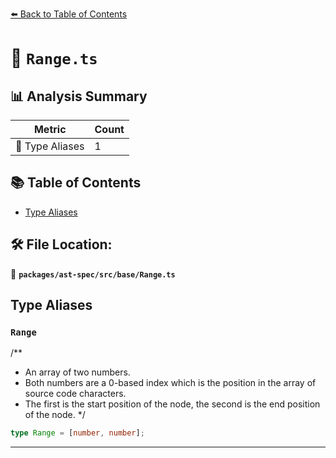 [⬅️ Back to Table of Contents](../../../../index.md)

# 📄 `Range.ts`

## 📊 Analysis Summary

| Metric | Count |
|--------|-------|
| 📑 Type Aliases | 1 |

## 📚 Table of Contents

- [Type Aliases](#type-aliases)

## 🛠️ File Location:
📂 **`packages/ast-spec/src/base/Range.ts`**

## Type Aliases

### `Range`

/**
 * An array of two numbers.
 * Both numbers are a 0-based index which is the position in the array of source code characters.
 * The first is the start position of the node, the second is the end position of the node.
 */

```ts
type Range = [number, number];
```


---